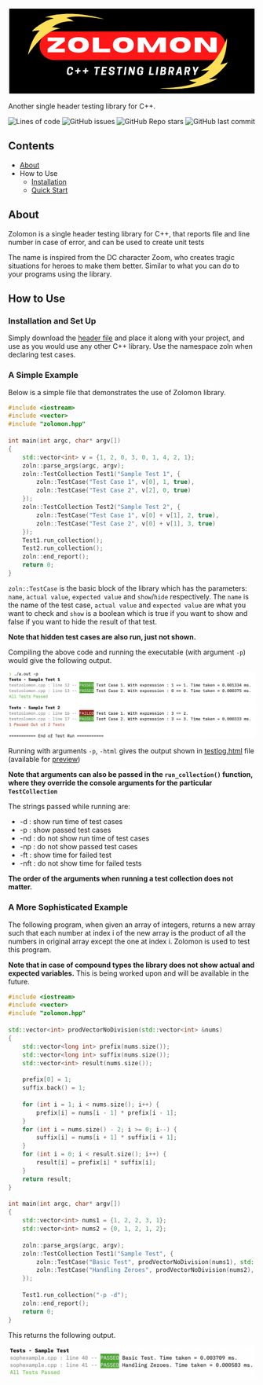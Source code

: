 <p align="center"><a href="https://github.com/PK-cod3ch3mist/Zolomon"><img src="./zolomon.png" alt="Zolomon"></a></p>
Another single header testing library for C++.

![Lines of code](https://img.shields.io/tokei/lines/github/PK-cod3ch3mist/Zolomon)
![GitHub issues](https://img.shields.io/github/issues/PK-cod3ch3mist/Zolomon)
![GitHub Repo stars](https://img.shields.io/github/stars/PK-cod3ch3mist/Zolomon)
![GitHub last commit](https://img.shields.io/github/last-commit/PK-cod3ch3mist/Zolomon)


## Contents

- [About](#about)
- How to Use
    - [Installation](#installation-and-set-up)
    - [Quick Start](#a-simple-example)

## About
Zolomon is  a single header testing library for C++, that reports file and line number in case of error, and can be used to create unit tests

The name is inspired from the DC character Zoom, who creates tragic situations for heroes to make them better. Similar to what you can do to your programs using the library.

## How to Use
### Installation and Set Up
Simply download the [header file](https://raw.githubusercontent.com/PK-cod3ch3mist/Zolomon/main/zolomon.hpp?token=ANHLDA6AV5SHVJRQVTHP4NTBFIGVY) and place it along with your project, and use as you would use any other C++ library. Use the namespace zoln when declaring test cases.

### A Simple Example
Below is a simple file that demonstrates the use of Zolomon library.
```c++
#include <iostream>
#include <vector>
#include "zolomon.hpp"

int main(int argc, char* argv[])
{
    std::vector<int> v = {1, 2, 0, 3, 0, 1, 4, 2, 1};
    zoln::parse_args(argc, argv);
    zoln::TestCollection Test1("Sample Test 1", {
        zoln::TestCase("Test Case 1", v[0], 1, true),
        zoln::TestCase("Test Case 2", v[2], 0, true)
    });
    zoln::TestCollection Test2("Sample Test 2", {
        zoln::TestCase("Test Case 1", v[0] + v[1], 2, true),
        zoln::TestCase("Test Case 2", v[0] + v[1], 3, true)
    });
    Test1.run_collection();
    Test2.run_collection();
    zoln::end_report();
    return 0;
}
```
`zoln::TestCase` is the basic block of the library which has the parameters: `name`, `actual value`, `expected value` and `show`/`hide` respectively. The `name` is the name of the test case, `actual value` and `expected value` are what you want to check and `show` is a boolean which is true if you want to show and false if you want to hide the result of that test.

**Note that hidden test cases are also run, just not shown.**

Compiling the above code and running the executable (with argument `-p`) would give the following output.

![Simple Eg Output](https://raw.githubusercontent.com/PK-cod3ch3mist/Zolomon/main/simple.png)

Running with arguments `-p`, `-html` gives the output shown in [testlog.html](./testlog.html) file (available for [preview](https://htmlpreview.github.io/?https://github.com/PK-cod3ch3mist/Zolomon/blob/main/testlog.html))

**Note that arguments can also be passed in the `run_collection()` function, where they override the console arguments for the particular `TestCollection`**

The strings passed while running are:
- \-d : show run time of test cases
- \-p : show passed test cases
- \-nd : do not show run time of test cases
- \-np : do not show passed test cases
- \-ft : show time for failed test
- \-nft : do not show time for failed tests

**The order of the arguments when running a test collection does not matter.**

### A More Sophisticated Example

The following program, when given an array of integers, returns a new array such that each number at index i of the new array is the product of all the numbers in original array except the one at index i. Zolomon is used to test this program.

**Note that in case of compound types the library does not show actual and expected variables.** This is being worked upon and will be available in the future.

```c++
#include <iostream>
#include <vector>
#include "zolomon.hpp"

std::vector<int> prodVectorNoDivision(std::vector<int> &nums)
{
    std::vector<long int> prefix(nums.size());
    std::vector<long int> suffix(nums.size());
    std::vector<int> result(nums.size());

    prefix[0] = 1;
    suffix.back() = 1;

    for (int i = 1; i < nums.size(); i++) {
        prefix[i] = nums[i - 1] * prefix[i - 1];
    }
    for (int i = nums.size() - 2; i >= 0; i--) {
        suffix[i] = nums[i + 1] * suffix[i + 1];
    }
    for (int i = 0; i < result.size(); i++) {
        result[i] = prefix[i] * suffix[i];
    }
    return result;
}

int main(int argc, char* argv[])
{
    std::vector<int> nums1 = {1, 2, 2, 3, 1};
    std::vector<int> nums2 = {0, 1, 2, 1, 2};

    zoln::parse_args(argc, argv);
    zoln::TestCollection Test1("Sample Test", {
        zoln::TestCase("Basic Test", prodVectorNoDivision(nums1), std::vector<int>({12, 6, 6, 4, 12}), true),
        zoln::TestCase("Handling Zeroes", prodVectorNoDivision(nums2), std::vector<int>({4, 0, 0, 0, 0}), true)
    });

    Test1.run_collection("-p -d");
    zoln::end_report();
    return 0;
}
```

This returns the following output.

![Sophisticated Example](https://raw.githubusercontent.com/PK-cod3ch3mist/Zolomon/main/sophisticated.png)
